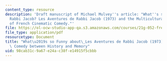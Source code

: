 ```yaml
---
content_type: resource
description: 'Draft manuscript of Michael Mulvey''s article: "What''s so Funny about
  Rabbi Jacob? Les Aventures de Rabbi Jacob (1973) and the Multicultural Politics
  of French Cinematic Comedy."'
file: https://ol-ocw-studio-app-qa.s3.amazonaws.com/courses/21g-052-french-film-classics-spring-2015/98cab31c9a67e24ac38fe14915f5cbbb_MIT21G_052S15_RabbiJacob.pdf
file_type: application/pdf
resourcetype: Document
title: "What\u2019s so Funny about\_Les Aventures de Rabbi Jacob (1973)?: A Cinematic\
  \ Comedy between History and Memory"
uid: 98cab31c-9a67-e24a-c38f-e14915f5cbbb
---
```

